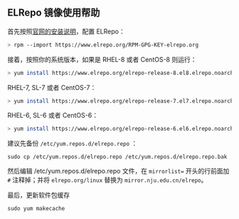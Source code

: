 
## ELRepo 镜像使用帮助

首先按照[官网的安装说明](https://elrepo.org/tiki/tiki-index.php)，配置 ELRepo：

```bash
> rpm --import https://www.elrepo.org/RPM-GPG-KEY-elrepo.org
```

接着，按照你的系统版本，如果是 RHEL-8 或者 CentOS-8 则运行：

```bash
> yum install https://www.elrepo.org/elrepo-release-8.el8.elrepo.noarch.rpm
```

RHEL-7, SL-7 或者 CentOS-7：

```bash
> yum install https://www.elrepo.org/elrepo-release-7.el7.elrepo.noarch.rpm
```

RHEL-6, SL-6 或者 CentOS-6：

```bash
> yum install https://www.elrepo.org/elrepo-release-6.el6.elrepo.noarch.rpm
```

建议先备份 `/etc/yum.repos.d/elrepo.repo` ：

```
sudo cp /etc/yum.repos.d/elrepo.repo /etc/yum.repos.d/elrepo.repo.bak
```

然后编辑 /etc/yum.repos.d/elrepo.repo 文件，在 `mirrorlist=` 开头的行前面加 `#` 注释掉；并将 `elrepo.org/linux` 替换为 `mirror.nju.edu.cn/elrepo`。

最后，更新软件包缓存

```
sudo yum makecache
```

